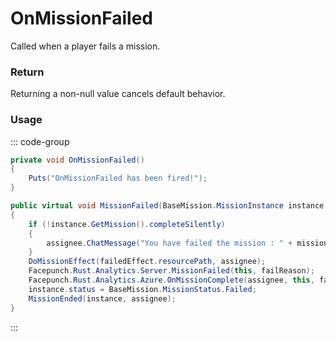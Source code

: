 <Badge type="danger" text="Carbon Compatible"/><Badge type="warning" text="Oxide Compatible"/>
# OnMissionFailed
Called when a player fails a mission.
### Return
Returning a non-null value cancels default behavior.

### Usage
::: code-group
```csharp [Example]
private void OnMissionFailed()
{
	Puts("OnMissionFailed has been fired!");
}
```
```csharp [Source — Assembly-CSharp @ BaseMission]
public virtual void MissionFailed(BaseMission.MissionInstance instance, BasePlayer assignee, BaseMission.MissionFailReason failReason)
{
	if (!instance.GetMission().completeSilently)
	{
		assignee.ChatMessage("You have failed the mission : " + missionName.english);
	}
	DoMissionEffect(failedEffect.resourcePath, assignee);
	Facepunch.Rust.Analytics.Server.MissionFailed(this, failReason);
	Facepunch.Rust.Analytics.Azure.OnMissionComplete(assignee, this, failReason);
	instance.status = BaseMission.MissionStatus.Failed;
	MissionEnded(instance, assignee);
}

```
:::
